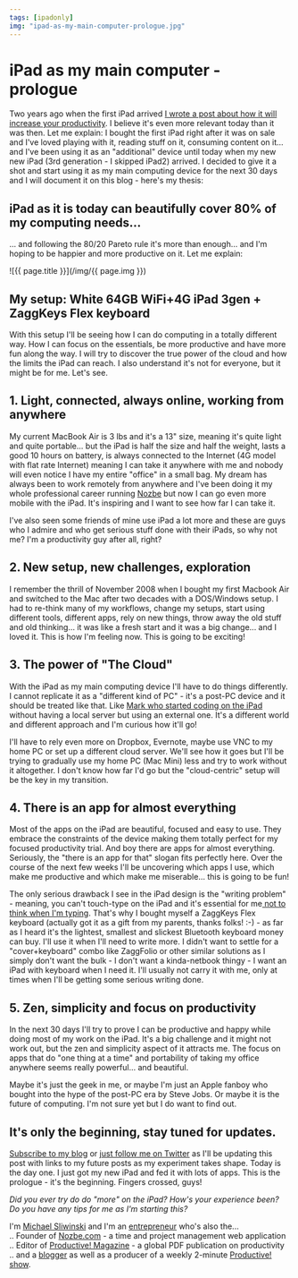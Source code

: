 ```yaml
---
tags: [ipadonly]
img: "ipad-as-my-main-computer-prologue.jpg"
---
```


# iPad as my main computer - prologue


Two years ago when the first iPad arrived [I wrote a post about how it will increase your productivity](http://michaelnozbe.com/7-ways-the-new-apple-ipad-will-increase-your). I believe it's even more relevant today than it was then. Let me explain: I bought the first iPad right after it was on sale and I've loved playing with it, reading stuff on it, consuming content on it... and I've been using it as an "additional" device until today when my new new iPad (3rd generation - I skipped iPad2) arrived. I decided to give it a shot and start using it as my main computing device for the next 30 days and I will document it on this blog - here's my thesis:

## iPad as it is today can beautifully cover 80% of my computing needs...

... and following the 80/20 Pareto rule it's more than enough... and I'm hoping to be happier and more productive on it. Let me explain:

<!--More-->

![{{ page.title }}](/img/{{ page.img }})

## My setup: White 64GB WiFi+4G iPad 3gen + ZaggKeys Flex keyboard

With this setup I'll be seeing how I can do computing in a totally different way. How I can focus on the essentials, be more productive and have more fun along the way. I will try to discover the true power of the cloud and how the limits the iPad can reach. I also understand it's not for everyone, but it might be for me. Let's see.

## 1. Light, connected, always online, working from anywhere

My current MacBook Air is 3 lbs and it's a 13" size, meaning it's quite light and quite portable... but the iPad is half the size and half the weight, lasts a good 10 hours on battery, is always connected to the Internet (4G model with flat rate Internet) meaning I can take it anywhere with me and nobody will even notice I have my entire "office" in a small bag. My dream has always been to work remotely from anywhere and I've been doing it my whole professional career running [Nozbe](http://www.nozbe.com/) but now I can go even more mobile with the iPad. It's inspiring and I want to see how far I can take it.

I've also seen some friends of mine use iPad a lot more and these are guys who I admire and who get serious stuff done with their iPads, so why not me? I'm a productivity guy after all, right?

## 2. New setup, new challenges, exploration

I remember the thrill of November 2008 when I bought my first Macbook Air and switched to the Mac after two decades with a DOS/Windows setup. I had to re-think many of my workflows, change my setups, start using different tools, different apps, rely on new things, throw away the old stuff and old thinking... it was like a fresh start and it was a big change... and I loved it. This is how I'm feeling now. This is going to be exciting!

## 3. The power of "The Cloud"

With the iPad as my main computing device I'll have to do things differently. I cannot replicate it as a "different kind of PC" - it's a post-PC device and it should be treated like that. Like [Mark who started coding on the iPad](http://yieldthought.com/post/12239282034/swapped-my-macbook-for-an-ipad) without having a local server but using an external one. It's a different world and different approach and I'm curious how it'll go!

I'll have to rely even more on Dropbox, Evernote, maybe use VNC to my home PC or set up a different cloud server. We'll see how it goes but I'll be trying to gradually use my home PC (Mac Mini) less and try to work without it altogether. I don't know how far I'd go but the "cloud-centric" setup will be the key in my transition.

## 4. There is an app for almost everything

Most of the apps on the iPad are beautiful, focused and easy to use. They embrace the constraints of the device making them totally perfect for my focused productivity trial. And boy there are apps for almost everything. Seriously, the "there is an app for that" slogan fits perfectly here. Over the course of the next few weeks I'll be uncovering which apps I use, which make me productive and which make me miserable... this is going to be fun!

The only serious drawback I see in the iPad design is the "writing problem" - meaning, you can't touch-type on the iPad and it's essential for me[ not to think when I'm typing](http://michaelnozbe.com/why-touch-typing-is-important-productive-show). That's why I bought myself a ZaggKeys Flex keyboard (actually got it as a gift from my parents, thanks folks! :-) - as far as I heard it's the lightest, smallest and slickest Bluetooth keyboard money can buy. I'll use it when I'll need to write more. I didn't want to settle for a "cover+keyboard" combo like ZaggFolio or other similar solutions as I simply don't want the bulk - I don't want a kinda-netbook thingy - I want an iPad with keyboard when I need it. I'll usually not carry it with me, only at times when I'll be getting some serious writing done.

## 5. Zen, simplicity and focus on productivity

In the next 30 days I'll try to prove I can be productive and happy while doing most of my work on the iPad. It's a big challenge and it might not work out, but the zen and simplicity aspect of it attracts me. The focus on apps that do "one thing at a time" and portability of taking my office anywhere seems really powerful... and beautiful.

Maybe it's just the geek in me, or maybe I'm just an Apple fanboy who bought into the hype of the post-PC era by Steve Jobs. Or maybe it is the future of computing. I'm not sure yet but I do want to find out.

## It's only the beginning, stay tuned for updates.

[Subscribe to my blog](http://feeds.feedburner.com/MichaelSliwinski) or [just follow me on Twitter](http://twitter.com/MichaelNozbe) as I'll be updating this post with links to my future posts as my experiment takes shape. Today is the day one. I just got my new iPad and fed it with lots of apps. This is the prologue - it's the beginning. Fingers crossed, guys!

_Did you ever try do do "more" on the iPad? How's your experience been? Do you have any tips for me as I'm starting this?_


I'm [Michael Sliwinski](http://twitter.com/MichaelNozbe) and I'm an [entrepreneur](http://apivision.com/) who's also the...  
.. Founder of [Nozbe.com](http://nozbe.com) - a time and project management web application  
.. Editor of [Productive! Magazine](http://productivefirm.com/magazine) - a global PDF publication on productivity  
.. and a [blogger](http://michaelnozbe.com) as well as a producer of a weekly 2-minute [Productive! show](http://productivefirm.com/show). 


[n]: https://michael.gratis/nozbe